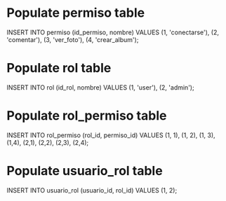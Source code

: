 # Populate permiso table
INSERT INTO permiso (id_permiso, nombre) VALUES (1, 'conectarse'), (2, 'comentar'), (3, 'ver_foto'), (4, 'crear_album');
# Populate rol table
INSERT INTO rol (id_rol, nombre) VALUES (1, 'user'), (2, 'admin');
# Populate rol_permiso table
INSERT INTO rol_permiso (rol_id, permiso_id) VALUES (1, 1), (1, 2), (1, 3), (1,4),
(2,1), (2,2), (2,3), (2,4);
# Populate usuario_rol table
INSERT INTO usuario_rol (usuario_id, rol_id) VALUES (1, 2);
